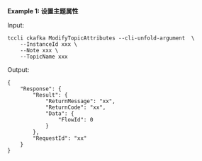 **Example 1: 设置主题属性**



Input: 

```
tccli ckafka ModifyTopicAttributes --cli-unfold-argument  \
    --InstanceId xxx \
    --Note xxx \
    --TopicName xxx
```

Output: 
```
{
    "Response": {
        "Result": {
            "ReturnMessage": "xx",
            "ReturnCode": "xx",
            "Data": {
                "FlowId": 0
            }
        },
        "RequestId": "xx"
    }
}
```

